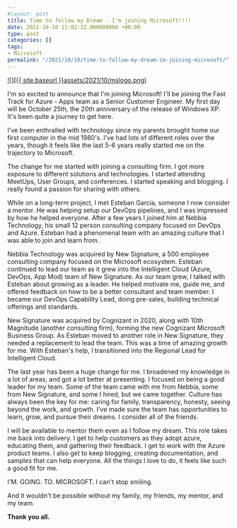 ```yaml
---
#layout: post
title: Time to follow my Dream - I'm joining Microsoft!!!!
date: 2021-10-10 11:02:22.000000000 +00:00
type: post
categories: []
tags:
- Microsoft
permalink: "/2021/10/10/time-to-follow-my-dream-im-joining-microsoft/"
---
```

[![]({{ site.baseurl }}assets/2021/10/mslogo.png)](https://chrislayers.files.wordpress.com/2021/10/mslogo.png)

I'm so excited to announce that I'm joining Microsoft! I'll be joining the Fast Track for Azure - Apps team as a Senior Customer Engineer. My first day will be October 25th, the 20th anniversary of the release of Windows XP. It's been quite a journey to get here.

I've been enthralled with technology since my parents brought home our first computer in the mid 1980's. I've had lots of different roles over the years, though it feels like the last 5-6 years really started me on the trajectory to Microsoft.

The change for me started with joining a consulting firm. I got more exposure to different solutions and technologies. I started attending MeetUps, User Groups, and conferences. I started speaking and blogging. I really found a passion for sharing with others.

While on a long-term project, I met Esteban Garcia, someone I now consider a mentor. He was helping setup our DevOps pipelines, and I was impressed by how he helped everyone. After a few years I joined him at Nebbia Technology, his small 12 person consulting company focused on DevOps and Azure. Esteban had a phenomenal team with an amazing culture that I was able to join and learn from.

Nebbia Technology was acquired by New Signature, a 500 employee consulting company focused on the Microsoft ecosystem. Esteban continued to lead our team as it grew into the Intelligent Cloud (Azure, DevOps, App Mod) team of New Signature. As our team grew, I talked with Esteban about growing as a leader. He helped motivate me, guide me, and offered feedback on how to be a better consultant and team member. I became our DevOps Capability Lead, doing pre-sales, building technical offerings and standards.

New Signature was acquired by Cognizant in 2020, along with 10th Magnitude (another consulting firm), forming the new Cognizant Microsoft Business Group. As Esteban moved to another role in New Signature, they needed a replacement to lead the team. This was a time of amazing growth for me. With Esteban's help, I transitioned into the Regional Lead for Intelligent Cloud.

The last year has been a huge change for me. I broadened my knowledge in a lot of areas, and got a lot better at presenting. I focused on being a good leader for my team. Some of the team came with me from Nebbia, some from New Signature, and some I hired, but we came together. Culture has always been the key for me: caring for family, transparency, honesty, seeing beyond the work, and growth. I've made sure the team has opportunities to learn, grow, and pursue their dreams. I consider all of the friends.

I will be available to mentor them even as I follow my dream. This role takes me back into delivery. I get to help customers as they adopt azure, educating them, and gathering their feedback. I get to work with the Azure product teams. I also get to keep blogging, creating documentation, and samples that can help everyone. All the things I love to do, it feels like such a good fit for me.

I'M. GOING. TO. MICROSOFT. I can't stop smiling.

And it wouldn't be possible without my family, my friends, my mentor, and my team.

**Thank you all.**
